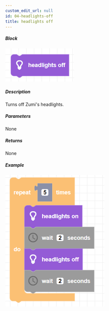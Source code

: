 ```yaml
---
custom_edit_url: null
id: 04-headlights-off
title: headlights off
---
```


##### Block

![headlights off block image](headlights_off.png)

##### Description

Turns off Zumi's headlights.

##### Parameters

None <!-- image -->

##### Returns

None

##### Example

![headlights off example](headlights_example.png)

